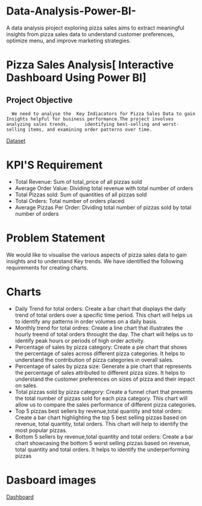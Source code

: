 # Data-Analysis-Power-BI-
A data analysis project exploring pizza sales aims to extract meaningful insights from pizza sales data to understand customer preferences, optimize menu, and improve marketing strategies.
# Pizza Sales Analysis[ Interactive Dashboard Using Power BI]
## Project Objective
      We need to analyse the  Key Indiacators for Pizza Sales Data to gain Insights helpful for business performance.The project involves analyzing sales trends,      identifying best-selling and worst-selling items, and examining order patterns over time.
      

      
 <a href="https://github.com/padmapuli/Data-Analysis-Power-BI-/blob/main/pizza_sales.csv">Dataset</a>

# KPI'S Requirement
- Total Revenue: Sum of total_price of all pizzas sold  
- Average Order Value: Dividing total revenue with total number of orders
-  Total Pizzas sold: Sum of quantities of all pizzas sold  
-  Total Orders: Total number of orders placed
-  Average Pizzas Per Order: Dividing total number of pizzas sold by total number of orders

# Problem Statement
   We would like to visualise the various aspects of pizza sales data to gain insights and to understand Key trends. We have identified the following requirements 
   for creating charts. 
# Charts
- Daily Trend for total orders: Create a bar chart that displays the daily trend of total orders over a specific time period. This chart will helps us to identify
  any patterns in order volumes on a daily basis.
- Monthly trend for total ordres: Create a line chart that illustrates the hourly treend of total orders throught the day. The chart will helps us to identify
  peak hours or periods of high order activity.
- Percentage of sales by pizza category: Create a pie chart that shows the percentage of sales across different pizza categories. It helps to understand the
  contribution of pizza categories in overall sales.
- Percentage of sales by pizza size: Generate a pie chart that represents the percentage of sales attributed to different pizza sizes. It helps to understand
  the customer preferences on sizes of pizza and their impact on sales.
- Total pizzas sold by pizza category: Create a funnel chart that presents the total number of pizzas sold for each piza category. This chart will allow us
  to compare the sales performance of different pizza categories.
- Top 5 pizzas best sellers by revenue,total quantity and total orders: Create a bar chart highlighting the top 5 best selling pizzas based on revenue,
  total quantity, total orders. This chart will help to identify the most popular pizzas.
- Bottom 5 sellers by revenue,total quantity and total orders: Create a bar chart showcasing the bottom 5 worst selling pizzas based on revenue, total quantity
  and total orders. It helps to identify the underperforming pizzas
  
# Dasboard images
  
  

       
  
 
      














      
 <a href="https://github.com/padmapuli/Data-Analysis-Power-BI-/blob/main/Pizza%20sales%20power%20bi%20project.pbix">Dashboard</a>
      
       
